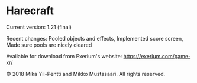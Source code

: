# Harecraft
Current version: 1.21 (final)

Recent changes: Pooled objects and effects, Implemented score screen, Made sure pools are nicely cleared

Available for download from Exerium's website: https://exerium.com/game-xr/

© 2018 Mika Yli-Pentti and Mikko Mustasaari. All rights reserved.
